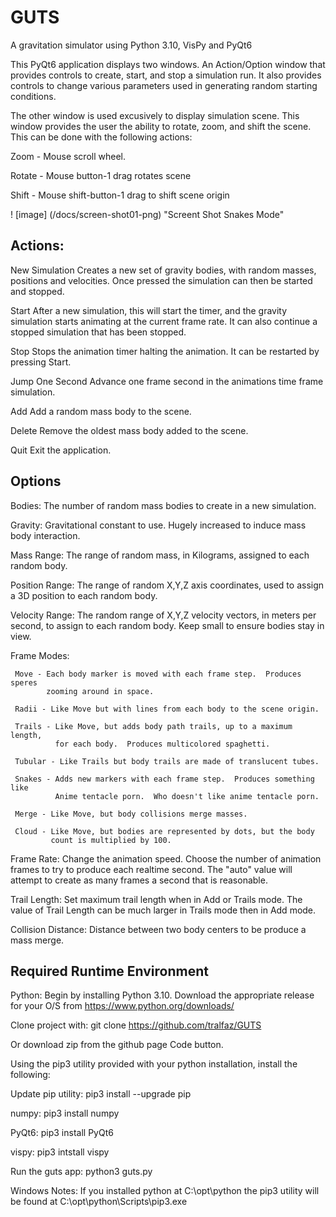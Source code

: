 # GUTS

A gravitation simulator using Python 3.10, VisPy and PyQt6

This PyQt6 application displays two windows.  An Action/Option window that
provides controls to create, start, and stop a simulation run.  It also
provides controls to change various parameters used in generating random
starting conditions.

The other window is used excusively to display simulation scene.  This window
provides the user the ability to rotate, zoom, and shift the scene.  This can
be done with the following actions:

   Zoom - Mouse scroll wheel.

   Rotate - Mouse button-1 drag rotates scene

   Shift - Mouse shift-button-1 drag to shift scene origin

! [image] (/docs/screen-shot01-png) "Screent Shot Snakes Mode"

Actions:
---------------------------------
  New Simulation
     Creates a new set of gravity bodies, with random masses, positions and
     velocities.  Once pressed the simulation can then be started and stopped.

  Start
     After a new simulation, this will start the timer, and the gravity
     simulation starts animating at the current frame rate.  It can also
     continue a stopped simulation that has been stopped.

  Stop
     Stops the animation timer halting the animation.  It can be restarted by
     pressing Start.

  Jump One Second
     Advance one frame second in the animations time frame simulation.

  Add
     Add a random mass body to the scene.

  Delete
     Remove the oldest mass body added to the scene.

  Quit
     Exit the application.


Options
----------------------------------
  Bodies:
     The number of random mass bodies to create in a new simulation.

  Gravity:
     Gravitational constant to use.  Hugely increased to induce mass body
     interaction. 

  Mass Range:
     The range of random mass, in Kilograms, assigned to each random body.

  Position Range:
     The range of random X,Y,Z axis  coordinates, used to assign a 3D position
     to each random body.

  Velocity Range:
     The random range of X,Y,Z velocity vectors, in meters per second, to
     assign to each random body.  Keep small to ensure bodies stay in view.

  Frame Modes:
  
     Move - Each body marker is moved with each frame step.  Produces speres 
            zooming around in space.

     Radii - Like Move but with lines from each body to the scene origin.

     Trails - Like Move, but adds body path trails, up to a maximum length,
              for each body.  Produces multicolored spaghetti.

     Tubular - Like Trails but body trails are made of translucent tubes.

     Snakes - Adds new markers with each frame step.  Produces something like
              Anime tentacle porn.  Who doesn't like anime tentacle porn.

     Merge - Like Move, but body collisions merge masses.

     Cloud - Like Move, but bodies are represented by dots, but the body
             count is multiplied by 100.


  Frame Rate:
     Change the animation speed.  Choose the number of animation frames to try
     to produce each realtime second.  The "auto" value will attempt to create
     as many frames a second that is reasonable.

  Trail Length:
     Set maximum trail length when in Add or Trails mode.  The value of Trail
     Length can be much larger in Trails mode then in Add mode.

  Collision Distance:
     Distance between two body centers to be produce a mass merge.


Required Runtime Environment
-----------------------------------------
Python:
   Begin by installing Python 3.10.  Download the appropriate release for your
   O/S from https://www.python.org/downloads/

Clone project with:
   git clone https://github.com/tralfaz/GUTS

Or download zip from the github page Code button.

Using the pip3 utility provided with your python installation, install
the following:

  Update pip utility:
     pip3 install --upgrade pip

  numpy:
     pip3 install numpy

  PyQt6:
     pip3 install PyQt6

  vispy:
     pip3 intstall vispy


  Run the guts app:
     python3 guts.py

Windows Notes:
  If you installed python at C:\opt\python the pip3 utility will be found at
  C:\opt\python\Scripts\pip3.exe
